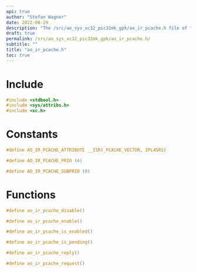 ```yaml
---
api: true
author: "Stefan Wagner"
date: 2022-08-29
description: "The /src/ao_sys_xc32_pic32mk_gpk/ao_ir_pcache.h file of the ao real-time operating system."
draft: true
permalink: /src/ao_sys_xc32_pic32mk_gpk/ao_ir_pcache.h/
subtitle: ""
title: "ao_ir_pcache.h"
toc: true
---
```


# Include

```c
#include <stdbool.h>
#include <sys/attribs.h>
#include <xc.h>
```

# Constants

```c
#define AO_IR_PCACHE_ATTRIBUTE __ISR(_PCACHE_VECTOR, IPL4SRS)
```

```c
#define AO_IR_PCACHE_PRIO (4)
```

```c
#define AO_IR_PCACHE_SUBPRIO (0)
```

# Functions

```c
#define ao_ir_pcache_disable()
```

```c
#define ao_ir_pcache_enable()
```

```c
#define ao_ir_pcache_is_enabled()
```

```c
#define ao_ir_pcache_is_pending()
```

```c
#define ao_ir_pcache_reply()
```

```c
#define ao_ir_pcache_request()
```

